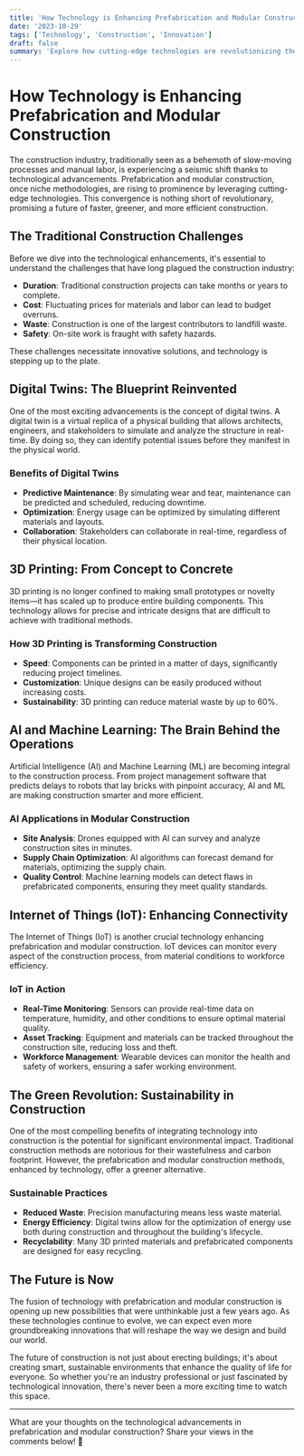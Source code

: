 ```yaml
---
title: 'How Technology is Enhancing Prefabrication and Modular Construction'
date: '2023-10-29'
tags: ['Technology', 'Construction', 'Innovation']
draft: false
summary: 'Explore how cutting-edge technologies are revolutionizing the prefabrication and modular construction industry, leading to faster, greener, and more efficient building processes.'
---
```


# How Technology is Enhancing Prefabrication and Modular Construction

The construction industry, traditionally seen as a behemoth of slow-moving processes and manual labor, is experiencing a seismic shift thanks to technological advancements. Prefabrication and modular construction, once niche methodologies, are rising to prominence by leveraging cutting-edge technologies. This convergence is nothing short of revolutionary, promising a future of faster, greener, and more efficient construction.

## The Traditional Construction Challenges

Before we dive into the technological enhancements, it's essential to understand the challenges that have long plagued the construction industry:

- **Duration**: Traditional construction projects can take months or years to complete.
- **Cost**: Fluctuating prices for materials and labor can lead to budget overruns.
- **Waste**: Construction is one of the largest contributors to landfill waste.
- **Safety**: On-site work is fraught with safety hazards.

These challenges necessitate innovative solutions, and technology is stepping up to the plate.

## Digital Twins: The Blueprint Reinvented

One of the most exciting advancements is the concept of digital twins. A digital twin is a virtual replica of a physical building that allows architects, engineers, and stakeholders to simulate and analyze the structure in real-time. By doing so, they can identify potential issues before they manifest in the physical world.

### Benefits of Digital Twins

- **Predictive Maintenance**: By simulating wear and tear, maintenance can be predicted and scheduled, reducing downtime.
- **Optimization**: Energy usage can be optimized by simulating different materials and layouts.
- **Collaboration**: Stakeholders can collaborate in real-time, regardless of their physical location.

## 3D Printing: From Concept to Concrete

3D printing is no longer confined to making small prototypes or novelty items—it has scaled up to produce entire building components. This technology allows for precise and intricate designs that are difficult to achieve with traditional methods.

### How 3D Printing is Transforming Construction

- **Speed**: Components can be printed in a matter of days, significantly reducing project timelines.
- **Customization**: Unique designs can be easily produced without increasing costs.
- **Sustainability**: 3D printing can reduce material waste by up to 60%.

## AI and Machine Learning: The Brain Behind the Operations

Artificial Intelligence (AI) and Machine Learning (ML) are becoming integral to the construction process. From project management software that predicts delays to robots that lay bricks with pinpoint accuracy, AI and ML are making construction smarter and more efficient.

### AI Applications in Modular Construction

- **Site Analysis**: Drones equipped with AI can survey and analyze construction sites in minutes.
- **Supply Chain Optimization**: AI algorithms can forecast demand for materials, optimizing the supply chain.
- **Quality Control**: Machine learning models can detect flaws in prefabricated components, ensuring they meet quality standards.

## Internet of Things (IoT): Enhancing Connectivity

The Internet of Things (IoT) is another crucial technology enhancing prefabrication and modular construction. IoT devices can monitor every aspect of the construction process, from material conditions to workforce efficiency.

### IoT in Action

- **Real-Time Monitoring**: Sensors can provide real-time data on temperature, humidity, and other conditions to ensure optimal material quality.
- **Asset Tracking**: Equipment and materials can be tracked throughout the construction site, reducing loss and theft.
- **Workforce Management**: Wearable devices can monitor the health and safety of workers, ensuring a safer working environment.

## The Green Revolution: Sustainability in Construction

One of the most compelling benefits of integrating technology into construction is the potential for significant environmental impact. Traditional construction methods are notorious for their wastefulness and carbon footprint. However, the prefabrication and modular construction methods, enhanced by technology, offer a greener alternative.

### Sustainable Practices

- **Reduced Waste**: Precision manufacturing means less waste material.
- **Energy Efficiency**: Digital twins allow for the optimization of energy use both during construction and throughout the building's lifecycle.
- **Recyclability**: Many 3D printed materials and prefabricated components are designed for easy recycling.

## The Future is Now

The fusion of technology with prefabrication and modular construction is opening up new possibilities that were unthinkable just a few years ago. As these technologies continue to evolve, we can expect even more groundbreaking innovations that will reshape the way we design and build our world.

The future of construction is not just about erecting buildings; it's about creating smart, sustainable environments that enhance the quality of life for everyone. So whether you're an industry professional or just fascinated by technological innovation, there's never been a more exciting time to watch this space.

---

What are your thoughts on the technological advancements in prefabrication and modular construction? Share your views in the comments below! 🚀